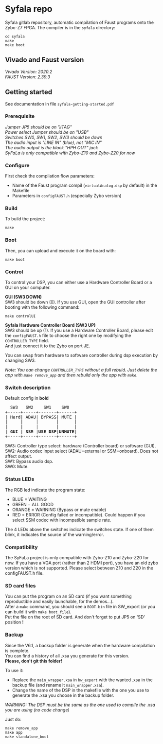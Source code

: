 
# Syfala repo

Syfala gitlab repository, automatic compilation of Faust programs onto the Zybo-Z7 FPGA. The compiler is in the ``syfala`` directory:

```
cd syfala
make
make boot
```

## Vivado and Faust version

*Vivado Version: 2020.2*  
*FAUST Version: 2.39.3*

## Getting started
See documentation in file `syfala-getting-started.pdf`

### Prerequisite
*Jumper JP5 should be on "JTAG"*  
*Power select Jumper should be on "USB"*  
*Switches SW0, SW1, SW2, SW3 should be down*  
*The audio input is "LINE IN" (blue), not "MIC IN"*  
*The audio output is the black "HPH OUT" jack*  
*SyFaLa is only compatible with Zybo-Z10 and Zybo-Z20 for now*  

### Configure

First check the compilation flow parameters:

- Name of the Faust program compil (`virtualAnalog.dsp` by default) in the Makefile
- Parameters in `configFAUST.h` (especially Zybo version)

### Build

To build the project:  

```
make
```

### Boot

Then, you can upload and execute it on the board with:  

```
make boot
```

### Control

To control your DSP, you can either use a Hardware Controller Board or a GUI on your computer.  

**GUI (SW3 DOWN)**  
SW3 should be down (0).
If you use GUI, open the GUI controller after booting with the following command:

```
make controlUI
```

**Syfala Hardware Controller Board (SW3 UP)**  
SW3 should be up (1).
If you use a Hardware Controller Board, please edit the `configFAUST.h` file to choose the right one by modifying the `CONTROLLER_TYPE` field.  
And just connect it to the Zybo on port JE.  

You can swap from hardware to software controller during dsp execution by changing SW3.

*Note: You can change `CONTROLLER_TYPE` without a full rebuid. Just delete the app with `make remove_app` and then rebuild only the app with `make`*.


### Switch description
Default config in **bold**  
<pre>
  SW3   SW2    SW1    SW0
+-----+-----+-------+------+
| Hard| ADAU| BYPASS| MUTE |
|     |     |       |      |
|     |     |       |      |
| <b>GUI</b> | <b>SSM</b> |<b>USE DSP</b>|<b>UNMUTE</b>|
+-----+-----+-------+------+
</pre>

SW3: Controller type select: hardware (Controller board) or software (GUI).  
SW2: Audio codec input select (ADAU=external or SSM=onboard). Does not affect output.  
SW1: Bypass audio dsp.  
SW0: Mute.  

### Status LEDs

The RGB led indicate the program state:
* BLUE = WAITING
* GREEN = ALL GOOD
* ORANGE = WARNING (Bypass or mute enable)
* RED = ERROR (Config failed or incompatible). Could happen if you select SSM codec with incompatible sample rate.

The 4 LEDs above the switches indicate the switches state. If one of them blink, it indicates the source of the warning/error.

### Compatibility

The SyFaLa project is only compatible with Zybo-Z10 and Zybo-Z20 for now.
If you have a VGA port (rather than 2 HDMI port), you have an old zybo version which is not supported.
Please select between Z10 and Z20 in the configFAUST.h file.

### SD card files

You can put the program on an SD card (if you want something reproductible and easily launchable, for the demos...).  
After a `make` command, you should see a `BOOT.bin` file in SW_export (or you can build it with `make boot_file`).  
Put the file on the root of SD card. And don't forget to put JP5 on 'SD' position !  

### Backup

Since the V6.1, a backup folder is generate when the hardware compilation is complete.  
You can find a history of all .xsa you generate for this version.  
**Please, don't git this folder!**  

To use it:  
- Replace the `main_wrapper.xsa` in `hw_export` with the wanted .xsa in the backup file (and rename it `main_wrapper.xsa`).  
- Change the name of the DSP in the makefile with the one you use to generate the .xsa you choose in the backup folder.  

*WARNING: The DSP must be the same as the one used to compile the .xsa you are using (no code change)*

Just do:

```
make remove_app
make app
make standalone_boot
```
